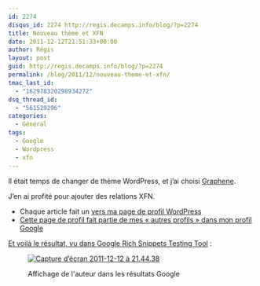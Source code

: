 ```yaml
---
id: 2274
disqus_id: 2274 http://regis.decamps.info/blog/?p=2274
title: Nouveau thème et XFN
date: 2011-12-12T21:51:33+00:00
author: Régis
layout: post
guid: http://regis.decamps.info/blog/?p=2274
permalink: /blog/2011/12/nouveau-theme-et-xfn/
tmac_last_id:
  - "162978320298934272"
dsq_thread_id:
  - "561529296"
categories:
  - Général
tags:
  - Google
  - Wordpress
  - xfn
---
```

Il était temps de changer de thème WordPress, et j’ai choisi [Graphene](http://wordpress.org/extend/themes/graphene).

J’en ai profité pour ajouter des relations XFN.

  * Chaque article fait un <tt><a href rel="author"></tt> vers ma page de profil WordPress
  * Cette page de profil fait partie de mes « autres profils » dans mon profil Google

Et voilà le résultat, vu dans [Google Rich Snippets Testing Tool](http://www.google.com/webmasters/tools/richsnippets) :<figure id="attachment_2275" style="width: 350px" class="wp-caption alignleft">

[<img src="/blog/wp-content/uploads/2011/12/Capture-d’écran-2011-12-12-à-21.44.38-350x56.png" alt="Capture d’écran 2011-12-12 à 21.44.38" title="Affichage résutat google avec auteur" width="350" height="56" class="size-medium wp-image-2275" srcset="/blog/wp-content/uploads/2011/12/Capture-d’écran-2011-12-12-à-21.44.38-350x56.png 350w, /blog/wp-content/uploads/2011/12/Capture-d’écran-2011-12-12-à-21.44.38.png 621w" sizes="(max-width: 350px) 100vw, 350px" />](/blog/wp-content/uploads/2011/12/Capture-d’écran-2011-12-12-à-21.44.38.png)<figcaption class="wp-caption-text">Affichage de l'auteur dans les résultats Google</figcaption></figure>
